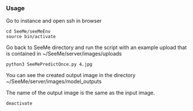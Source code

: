 ### Usage

Go to instance and open ssh in browser
```
cd SeeMe/seeMeEnv
source bin/activate
```

Go back to SeeMe directory and run the script with an example upload that is contained in ~/SeeMe/server/images/uploads
```
python3 SeeMePredictOnce.py 4.jpg
```
You can see the created output image in the directory ~/SeeMe/server/images/model_outputs

The name of the output image is the same as the input image.
```
deactivate 
```